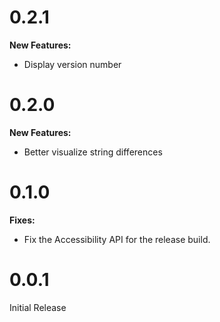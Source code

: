 # 0.2.1
**New Features:**
 * Display version number
 
# 0.2.0
**New Features:**
 * Better visualize string differences 
 
# 0.1.0
**Fixes:**
 * Fix the Accessibility API for the release build.

# 0.0.1
Initial Release
